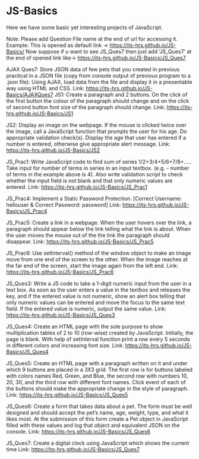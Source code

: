 # JS-Basics
Here we have some basic yet interesting projects of JavaScript.

Note: Please add Question File name at the end of url for accessing it.
Example: This is opened as default link -> https://its-hrs.github.io/JS-Basics/
Now suppose if u want to see JS_Ques7 then just add 'JS_Ques7' at the end of opened link like-> https://its-hrs.github.io/JS-Basics/JS_Ques7

AJAX Ques7: 
Store JSON data of few pets that you created in previous practical in a JSON file (copy from console output of previous program to a .json file). Using AJAX, load data from the file and display it in a presentable way using HTML and CSS.
Link: https://its-hrs.github.io/JS-Basics/AJAXQues7
JS1: 
Create a paragraph and 2 buttons. On the click of the first button the colour of the paragraph should change and on the click of second button font size of the paragraph should change.
Link: https://its-hrs.github.io/JS-Basics/JS1

JS2:
Display an image on the webpage. If the mouse is clicked twice over the image, call a JavaScript function that prompts the user for his age. Do appropriate validation check(s). Display the age that user has entered if a number is entered, otherwise give appropriate alert message.
Link: https://its-hrs.github.io/JS-Basics/JS2

JS_Prac1:
Write JavaScript code to find sum of series 1/2+3/4+5/6+7/8+…..
Take input for number of terms in series in an input textbox. (e.g. - number of terms in the example above is 4).
Also write validation script to check whether the input field is not blank and that only numeric values are entered.
Link: https://its-hrs.github.io/JS-Basics/JS_Prac1

JS_Prac4:
Implement a Static Password Protection. [Correct Username: hellouser  &  Correct Password: password]
Link: https://its-hrs.github.io/JS-Basics/JS_Prac4

JS_Prac5:
Create a link in a webpage. When the user hovers over the link, a paragraph should appear below the link telling what the link is about. When the user moves the mouse out of the the link the paragraph should disappear.
Link: https://its-hrs.github.io/JS-Basics/JS_Prac5

JS_Prac6:
Use setInterval() method of the window object to make an image move from one end of the screen to the other. When the image reaches at the far end of the screen, start the image again from the left end.
Link: https://its-hrs.github.io/JS-Basics/JS_Prac6

JS_Ques3:
Write a JS code to take a 1-digit numeric input from the user in a text box. As soon as the user enters a value in the textbox and releases the key, and if the entered value is not numeric, show an alert box telling that only numeric values can be entered and move the focus to the same text field. If the entered value is numeric, output the same value.
Link: https://its-hrs.github.io/JS-Basics/JS_Ques3

JS_Ques4:
Create an HTML page with the sole purpose to show multiplication tables of 2 to 10 (row-wise)
created by JavaScript. Initially, the page is blank. With help of setInterval function print a row
every 5 seconds in different colors and increasing font size.
Link: https://its-hrs.github.io/JS-Basics/JS_Ques4

JS_Ques5:
Create an HTML page with a paragraph written on it and under which 9 buttons are placed in a
3X3 grid. The first row is for buttons labeled with colors names Red, Green, and Blue, the
second row with numbers 10, 20, 30, and the third row with different font names. Click event
of each of the buttons should make the appropriate change in the style of paragraph.
Link: https://its-hrs.github.io/JS-Basics/JS_Ques5

JS_Ques6:
Create a form that takes data about a pet. The form must be well designed and should accept
the pet’s name, age, weight, type, and what it likes most. At the submission of this form create
a Pet object in JavaScript filled with these values and log that object and equivalent JSON on
the console.
Link: https://its-hrs.github.io/JS-Basics/JS_Ques6

JS_Ques7: Create a digital clock using JavaScript which shows the current time
Link: https://its-hrs.github.io/JS-Basics/JS_Ques7

